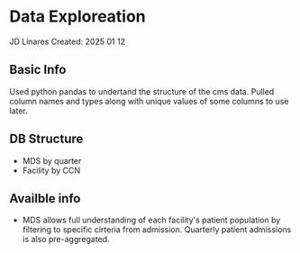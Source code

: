 # Data Exploreation  
JD Linares
Created: 2025 01 12

## Basic Info 
Used python pandas to undertand the structure of the cms data. Pulled column names and types along with unique values of some columns to use later.

## DB Structure
- MDS by quarter
- Facility by CCN

## Availble info
- MDS allows full understanding of each facility's patient population by filtering to specific cirteria from admission. Quarterly patient admissions is also pre-aggregated. 


